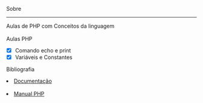 Sobre
___
Aulas de PHP com Conceitos da linguagem<br>
<br>
Aulas PHP
* [x] Comando echo e print
* [x] Variáveis e Constantes

Bibliografia <br>

<li><a href="https://developer.mozilla.org/pt-BR/docs/Web#documenta%C3%A7%C3%A3o_para_desenvolvedores_web" target="_blank">Documentação</a></li><br>

<li><a href="https://www.php.net/manual/pt_BR/" target="_blank">Manual PHP</a></li><br>

